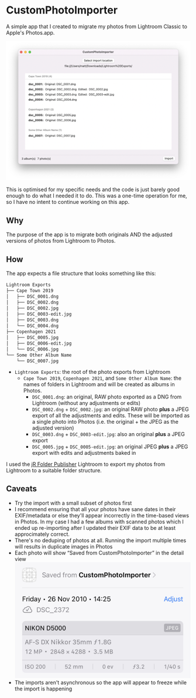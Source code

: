 # CustomPhotoImporter

A simple app that I created to migrate my photos from Lightroom Classic to Apple's Photos.app.

![A screenshot of the CustomPhotoImporter main window](Images/Screenshot.png)

This is optimised for my specific needs and the code is just barely good enough to do what I needed it to do. This was a one-time operation for me, so I have no intent to continue working on this app.

## Why

The purpose of the app is to migrate both originals AND the adjusted versions of photos from Lightroom to Photos.

## How

The app expects a file structure that looks something like this:

```
Lightroom Exports
├── Cape Town 2019
│   ├── DSC_0001.dng
│   ├── DSC_0002.dng
│   ├── DSC_0002.jpg
│   ├── DSC_0003-edit.jpg
│   ├── DSC_0003.dng
│   └── DSC_0004.dng
├── Copenhagen 2021
│   ├── DSC_0005.jpg
│   ├── DSC_0006-edit.jpg
│   └── DSC_0006.jpg
└── Some Other Album Name
    └── DSC_0007.jpg
```

* `Lightroom Exports`: the root of the photo exports from Lightroom
  * `Cape Town 2019`, `Copenhagen 2021`, and `Some Other Album Name`: the names of folders in Lightroom and will be created as albums in Photos.
    * `DSC_0001.dng`: an original, RAW photo exported as a DNG from Lightroom (without any adjustments or edits)
    * `DSC_0002.dng` + `DSC_0002.jpg`: an original RAW photo **plus** a JPEG export of all the adjustments and edits. These will be imported as a single photo into Photos (i.e. the original + the JPEG as the adjusted version)
    * `DSC_0003.dng` + `DSC_0003-edit.jpg`: also an original **plus** a JPEG export
    * `DSC_0005.jpg` + `DSC_0005-edit.jpg`: an original JPEG **plus** a JPEG export with edits and adjustments baked in

I used the [jR Folder Publisher](http://regex.info/blog/lightroom-goodies/folder-publisher) Lightroom to export my photos from Lightroom to a suitable folder structure.

## Caveats

* Try the import with a small subset of photos first
* I recommend ensuring that all your photos have sane dates in their EXIF/metadata or else they'll appear incorrectly in the time-based views in Photos. In my case I had a few albums with scanned photos which I ended up re-importing after I updated their EXIF data to be at least approcimately correct.
* There's no deduping of photos at all. Running the import multiple times will results in duplicate images in Photos
* Each photo will show “Saved from CustomPhotoImporter” in the detail view ![Image details in Photos.app](Images/SavedFromCustomPhotoImporter.png)
* The imports aren't asynchronous so the app will appear to freeze while the import is happening
